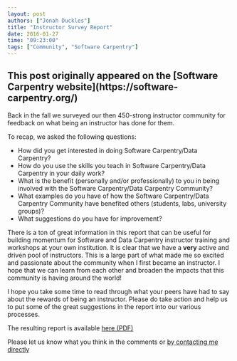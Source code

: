 ```yaml
---
layout: post
authors: ["Jonah Duckles"]
title: "Instructor Survey Report"
date: 2016-01-27
time: "09:23:00"
tags: ["Community", "Software Carpentry"]
---
```


<h2>This post originally appeared on the [Software Carpentry website](https://software-carpentry.org/)</h2>

Back in the fall we surveyed our then 450-strong instructor community for
feedback on what being an instructor has done for them.

To recap, we asked the following questions:

* How did you get interested in doing Software Carpentry/Data Carpentry?
* How do you use the skills you teach in Software Carpentry/Data Carpentry in your daily work?
* What is the benefit (personally and/or professionally) to you in being involved with the Software Carpentry/Data Carpentry Community?
* What examples do you have of how the Software Carpentry/Data Carpentry Community have benefited others (students, labs, university groups)?
* What suggestions do you have for improvement?

There is a ton of great information in this report that can be useful for building momentum for Software and Data Carpentry instructor training and workshops at your own institution. It is clear that we have a **very** active and driven pool of instructors. This is a large part of what made me so excited and passionate about the community when I first became an instructor. I hope that we can learn from each other and broaden the impacts that this community is having around the world!

I hope you take some time to read through what your peers have had to say about the rewards of being an instructor. Please do take action and help us to put some of the great suggestions in the report into our various processes.

The resulting report is available [here (PDF)](https://drive.google.com/file/d/0B_SI17G7h2s2b1B0TUdYRl9rR1k/view)

Please let us know what you think in the comments or [by contacting me directly](mailto:jduckles@software-carpentry.org)
